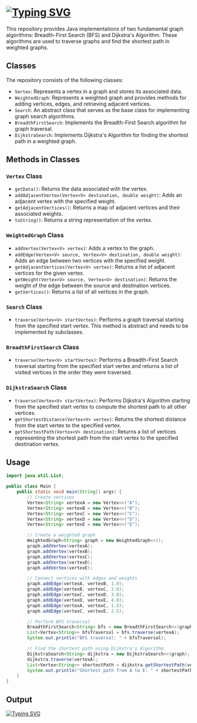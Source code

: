 # [![Typing SVG](https://readme-typing-svg.herokuapp.com?font=Fira+Code&weight=100&size=40&duration=2700&pause=1000&color=F7B03B&background=DAFF6F00&multiline=true&width=450&height=80&lines=Algorithm+Graphs)](https://git.io/typing-svg)

This repository provides Java implementations of two fundamental graph algorithms: Breadth-First Search (BFS) and Dijkstra's Algorithm. These algorithms are used to traverse graphs and find the shortest path in weighted graphs.

## Classes

The repository consists of the following classes:

- `Vertex`: Represents a vertex in a graph and stores its associated data.
- `WeightedGraph`: Represents a weighted graph and provides methods for adding vertices, edges, and retrieving adjacent vertices.
- `Search`: An abstract class that serves as the base class for implementing graph search algorithms.
- `BreadthFirstSearch`: Implements the Breadth-First Search algorithm for graph traversal.
- `DijkstraSearch`: Implements Dijkstra's Algorithm for finding the shortest path in a weighted graph.

## Methods in Classes

### `Vertex` Class

- `getData()`: Returns the data associated with the vertex.
- `addAdjacentVertex(Vertex<V> destination, double weight)`: Adds an adjacent vertex with the specified weight.
- `getAdjacentVertices()`: Returns a map of adjacent vertices and their associated weights.
- `toString()`: Returns a string representation of the vertex.

### `WeightedGraph` Class

- `addVertex(Vertex<V> vertex)`: Adds a vertex to the graph.
- `addEdge(Vertex<V> source, Vertex<V> destination, double weight)`: Adds an edge between two vertices with the specified weight.
- `getAdjacentVertices(Vertex<V> vertex)`: Returns a list of adjacent vertices for the given vertex.
- `getWeight(Vertex<V> source, Vertex<V> destination)`: Returns the weight of the edge between the source and destination vertices.
- `getVertices()`: Returns a list of all vertices in the graph.

### `Search` Class

- `traverse(Vertex<V> startVertex)`: Performs a graph traversal starting from the specified start vertex. This method is abstract and needs to be implemented by subclasses.

### `BreadthFirstSearch` Class

- `traverse(Vertex<V> startVertex)`: Performs a Breadth-First Search traversal starting from the specified start vertex and returns a list of visited vertices in the order they were traversed.

### `DijkstraSearch` Class

- `traverse(Vertex<V> startVertex)`: Performs Dijkstra's Algorithm starting from the specified start vertex to compute the shortest path to all other vertices.
- `getShortestDistance(Vertex<V> vertex)`: Returns the shortest distance from the start vertex to the specified vertex.
- `getShortestPath(Vertex<V> destination)`: Returns a list of vertices representing the shortest path from the start vertex to the specified destination vertex.

## Usage

```java
import java.util.List;

public class Main {
    public static void main(String[] args) {
        // Create vertices
        Vertex<String> vertexA = new Vertex<>("A");
        Vertex<String> vertexB = new Vertex<>("B");
        Vertex<String> vertexC = new Vertex<>("C");
        Vertex<String> vertexD = new Vertex<>("D");
        Vertex<String> vertexE = new Vertex<>("E");

        // Create a weighted graph
        WeightedGraph<String> graph = new WeightedGraph<>();
        graph.addVertex(vertexA);
        graph.addVertex(vertexB);
        graph.addVertex(vertexC);
        graph.addVertex(vertexD);
        graph.addVertex(vertexE);

        // Connect vertices with edges and weights
        graph.addEdge(vertexA, vertexB, 1.0);
        graph.addEdge(vertexB, vertexC, 2.0);
        graph.addEdge(vertexC, vertexD, 3.0);
        graph.addEdge(vertexD, vertexE, 4.0);
        graph.addEdge(vertexA, vertexC, 1.5);
        graph.addEdge(vertexC, vertexE, 2.5);

        // Perform BFS traversal
        BreadthFirstSearch<String> bfs = new BreadthFirstSearch<>(graph);
        List<Vertex<String>> bfsTraversal = bfs.traverse(vertexA);
        System.out.println("BFS traversal: " + bfsTraversal);

        // Find the shortest path using Dijkstra's Algorithm
        DijkstraSearch<String> dijkstra = new DijkstraSearch<>(graph);
        dijkstra.traverse(vertexA);
        List<Vertex<String>> shortestPath = dijkstra.getShortestPath(vertexE);
        System.out.println("Shortest path from A to E: " + shortestPath);
    }
}
```

## Output

[![Typing SVG](https://readme-typing-svg.herokuapp.com?font=Fira+Code&weight=300&size=25&duration=2700&pause=1000&color=F7B03B&background=DAFF6F06&multiline=true&width=600&height=80&lines=BFS+traversal%3A+%5BA%2C+B%2C+C%2C+D%2C+E%5D+;Shortest+path+from+A+to+E%3A+%5BA%2C+C%2C+E%5D)](https://git.io/typing-svg)
